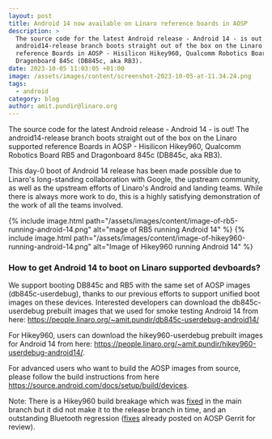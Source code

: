 ```yaml
---
layout: post
title: Android 14 now available on Linaro reference boards in AOSP
description: >
  The source code for the latest Android release - Android 14 - is out! The
  android14-release branch boots straight out of the box on the Linaro supported
  reference Boards in AOSP - Hisilicon Hikey960, Qualcomm Robotics Board RB5 and
  Dragonboard 845c (DB845c, aka RB3).
date: 2023-10-05 11:03:05 +01:00
image: /assets/images/content/screenshot-2023-10-05-at-11.34.24.png
tags:
  - android
category: blog
author: amit.pundir@linaro.org
---
```

The source code for the latest Android release - Android 14 - is out! The android14-release branch boots straight out of the box on the Linaro supported reference Boards in AOSP - Hisilicon Hikey960, Qualcomm Robotics Board RB5 and Dragonboard 845c (DB845c, aka RB3).

This day-0 boot of Android 14 release has been made possible due to Linaro's long-standing collaboration with Google, the upstream community, as well as the upstream efforts of Linaro's Android and landing teams. While there is always more work to do, this is a highly satisfying demonstration of the work of all the teams involved.

{% include image.html path="/assets/images/content/image-of-rb5-running-android-14.png" alt="mage of RB5 running Android 14" %}  {% include image.html path="/assets/images/content/image-of-hikey960-running-android-14.png" alt="Image of Hikey960 running Android 14" %}

### How to get Android 14 to boot on Linaro supported devboards?

We support booting DB845c and RB5 with the same set of AOSP images (db845c-userdebug), thanks to our previous efforts to support unified boot images on these devices. Interested developers can download the db845c-userdebug prebuilt images that we used for smoke testing Android 14 from here: <https://people.linaro.org/~amit.pundir/db845c-userdebug-android14/>

For Hikey960, users can download the hikey960-userdebug prebuilt images for Android 14 from here: <https://people.linaro.org/~amit.pundir/hikey960-userdebug-android14/>.

For advanced users who want to build the AOSP images from source, please follow the build instructions from here <https://source.android.com/docs/setup/build/devices>.

Note: There is a Hikey960 build breakage which was [fixed](https://android.googlesource.com/device/linaro/hikey/+/743f509b2c692c67076d7a1ff7c2e297a06ff5d5) in the main branch but it did not make it to the release branch in time, and an outstanding Bluetooth regression ([fixes](https://android-review.googlesource.com/c/platform/packages/modules/Bluetooth/+/2765386) already posted on AOSP Gerrit for review).